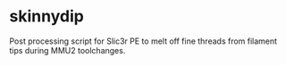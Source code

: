 # skinnydip
Post processing script for Slic3r PE to melt off fine threads from filament tips during MMU2 toolchanges.
